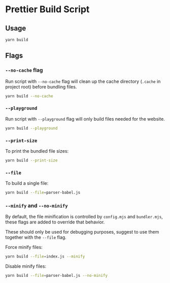 # Prettier Build Script

## Usage

```sh
yarn build
```

## Flags

### `--no-cache` flag

Run script with `--no-cache` flag will clean up the cache directory (`.cache` in project root) before bundling files.

```sh
yarn build --no-cache
```

### `--playground`

Run script with `--playground` flag will only build files needed for the website.

```sh
yarn build --playground
```

### `--print-size`

To print the bundled file sizes:

```sh
yarn build --print-size
```

### `--file`

To build a single file:

```sh
yarn build --file=parser-babel.js
```

### `--minify` and `--no-minify`

By default, the file minification is controlled by `config.mjs` and `bundler.mjs`, these flags are added to override that behavior.

These should only be used for debugging purposes, suggest to use them together with the `--file` flag.

Force minify files:

```sh
yarn build --file=index.js --minify
```

Disable minify files:

```sh
yarn build --file=parser-babel.js --no-minify
```

